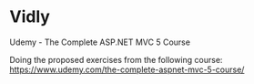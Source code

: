 # Vidly
Udemy - The Complete ASP.NET MVC 5 Course

Doing the proposed exercises from the following course: https://www.udemy.com/the-complete-aspnet-mvc-5-course/
